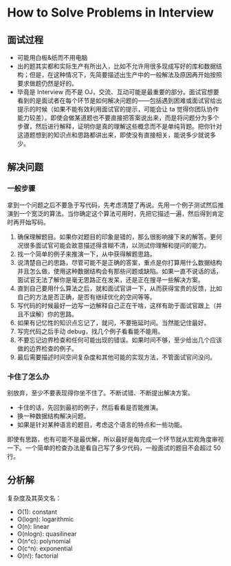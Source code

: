 # How to Solve Problems in Interview

## 面试过程

- 可能用白板&纸而不用电脑
- 出的题其实都和实际生产有所出入，比如不允许用很多现成写好的库和数据结构；但是，在这种情况下，先简要描述出生产中的一般解法及原因再开始按照要求做题仍然是好的。
- 毕竟是 Interview 而不是 OJ，交流、互动可能是最重要的部分。面试官想要看到的是面试者在每个环节是如何解决问题的——包括遇到困难或面试官给出提示的时候（如果不能有效利用面试官的提示，可能会让 ta 觉得你团队协作能力较差）。即使会做某道题也不要直接把答案说出来，而是将问题分为多个步骤，然后进行解释，证明你是真的理解这些概念而不是单纯背题。把你针对这道题想到的知识点和思路都讲出来，即使没有直接相关，能说多少就说多少。

## 解决问题

### 一般步骤

拿到一个问题之后不要急于写代码，先考虑清楚了再说。先用一个例子测试然后推演到一个宽泛的算法。当你确定这个算法可用时，先把它描述一遍，然后得到肯定时再开始写码。

1. 确保理解题目。如果你对题目的印象是错的，那么很影响接下来的解答。更何况很多面试官可能会故意描述得含糊不清，以测试你理解和提问的能力。
2. 找一个简单的例子来推演一下，从中获得解题思路。
3. 说清楚自己的思路，尽管可能不是正确的答案，重点是你打算用什么数据结构并且怎么做，使用这种数据结构会有那些问题或缺陷。如果一直不说话的话，面试官无法了解你是毫无思路正在发呆，还是正在搜寻一些解决方案。
4. 直到自己要用什么算法之后，就和面试官讲一下，从而获得宝贵的反馈，比如自己的方法是否正确，是否有继续优化的空间等等。
5. 写代码的时候最好一边写一边解释自己正在干啥，这样有助于面试官跟上（并且不误解）你的思路。
6. 如果有记忆性的知识点忘记了，就问，不要拖延时间。当然能记住最好。
7. 写完代码之后手动 debug，找几个例子看看能不能用。
8. 不要忘记边界检查和任何可能出现的错误。如果时间不够，至少给出几个应该做的边界检查的例子。
9. 最后需要描述时间空间复杂度和其他可能的实现方法，不管面试官问没问。

### 卡住了怎么办

别放弃，至少不要表现得你坐不住了。不断试错、不断提出解决方案。

- 卡住的话，先回到最初的例子，然后看看是否能推演。
- 换一种数据结构解决问题。
- 如果是针对某种语言的题目，考虑这个语言的特点和一些功能。

即使有思路，也有可能不是最优解，所以最好是每完成一个环节就从宏观角度审视一下。一个简单的检查办法是看自己写了多少代码，一般面试的题目不会超过 50 行。

## 分析解

复杂度及其英文名：

- O(1): constant
- O(logn): logarithmic
- O(n): linear
- O(nlogn): quasilinear
- O(n^c): polynomial
- O(c^n): exponential
- O(n!): factorial
